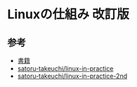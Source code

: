 # Linuxの仕組み 改訂版

## 参考

- [書籍](https://www.amazon.co.jp/dp/B0BG8J5QJ1)
- [satoru-takeuchi/linux-in-practice](https://github.com/satoru-takeuchi/linux-in-practice)
- [satoru-takeuchi/linux-in-practice-2nd](https://github.com/satoru-takeuchi/linux-in-practice-2nd)
